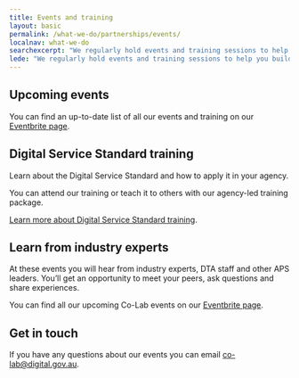 ```yaml
---
title: Events and training 
layout: basic
permalink: /what-we-do/partnerships/events/
localnav: what-we-do
searchexcerpt: "We regularly hold events and training sessions to help you build skills and learn from industry leaders."
lede: "We regularly hold events and training sessions to help you build skills and learn from industry leaders."
---
```


## Upcoming events

You can find an up-to-date list of all our events and training on our [Eventbrite page](https://www.eventbrite.com.au/o/digital-transformation-agency-8025584572).

## Digital Service Standard training

Learn about the Digital Service Standard and how to apply it in your agency.

You can attend our training or teach it to others with our agency-led training package. 

[Learn more about Digital Service Standard training](https://www.dta.gov.au/standard/training/).

## Learn from industry experts

At these events you will hear from industry experts, DTA staff and other APS leaders. You’ll get an opportunity to meet your peers, ask questions and share experiences.

You can find all our upcoming Co-Lab events on our [Eventbrite page](https://www.eventbrite.com.au/o/digital-transformation-agency-8025584572). 

## Get in touch

If you have any questions about our events you can email [co-lab@digital.gov.au](mailto:co-lab@digital.gov.au). 
